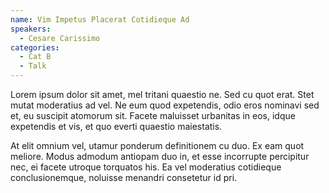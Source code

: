```yaml
---
name: Vim Impetus Placerat Cotidieque Ad
speakers:
  - Cesare Carissimo
categories:
  - Cat B
  - Talk
---
```


Lorem ipsum dolor sit amet, mel tritani quaestio ne. Sed cu quot erat. Stet mutat moderatius ad vel. Ne eum quod expetendis, odio eros nominavi sed et, eu suscipit atomorum sit. Facete maluisset urbanitas in eos, idque expetendis et vis, et quo everti quaestio maiestatis.

At elit omnium vel, utamur ponderum definitionem cu duo. Ex eam quot meliore. Modus admodum antiopam duo in, et esse incorrupte percipitur nec, ei facete utroque torquatos his. Ea vel moderatius cotidieque conclusionemque, noluisse menandri consetetur id pri.